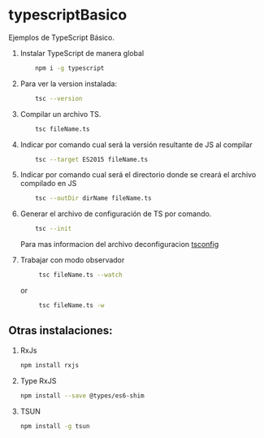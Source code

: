 # typescriptBasico
Ejemplos de TypeScript Básico.

1. Instalar TypeScript de manera global
    ```bash
        npm i -g typescript
    ```

2. Para ver la version instalada:  
    ```bash
        tsc --version
    ```

3. Compilar un archivo TS.
    ```bash 
        tsc fileName.ts
    ```

4. Indicar por comando cual será la versión resultante de JS al compilar
    ```bash 
        tsc --target ES2015 fileName.ts
    ```  

5. Indicar por comando cual será el directorio donde se creará el archivo compilado en JS
    ```bash 
        tsc --outDir dirName fileName.ts
    ```  

6. Generar el archivo de configuración de TS por comando.
    ```bash
        tsc --init
    ```
    Para mas informacion del archivo deconfiguracion [tsconfig](https://www.typescriptlang.org/tsconfig)
  
7. Trabajar con modo observador
   ```bash
        tsc fileName.ts --watch
   ```
   or
   ```bash
        tsc fileName.ts -w
   ```

## Otras instalaciones:

1. RxJs
    ```bash
    npm install rxjs
    ```
2. Type RxJS 
   ```bash
   npm install --save @types/es6-shim
   ``` 
3. TSUN
   ```bash
   npm install -g tsun
   ```
